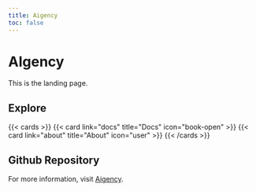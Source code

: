 ```yaml
---
title: Aigency
toc: false
---
```


# AIgency

This is the landing page.

## Explore

{{< cards >}}
  {{< card link="docs" title="Docs" icon="book-open" >}}
  {{< card link="about" title="About" icon="user" >}}
{{< /cards >}}

## Github Repository

For more information, visit [Aigency](https://github.com/aigency-project/aigency-lib).
